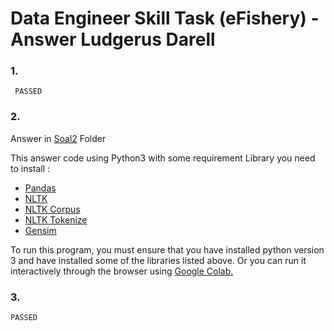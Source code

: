 # Data Engineer Skill Task (eFishery) - Answer Ludgerus Darell


### 1. 
```
 PASSED
```

### 2. 

Answer in [Soal2](https://github.com/luddarell/eFishery/tree/main/Soal2) Folder

This answer code using Python3 with some requirement Library you need to install : 
- [Pandas](https://pandas.pydata.org/docs/getting_started/index.html#getting-started)
- [NLTK](https://www.nltk.org/)
- [NLTK Corpus](https://www.nltk.org/api/nltk.corpus.html)
- [NLTK Tokenize](https://www.nltk.org/api/nltk.tokenize.html)
- [Gensim](https://radimrehurek.com/gensim/parsing/preprocessing.html)

To run this program, you must ensure that you have installed python version 3 and have installed some of the libraries listed above. Or you can run it interactively through the browser using [Google Colab.](https://colab.research.google.com/drive/15iVeg67DBmFbEWeJC5iA9V76EcoAikeo?usp=sharing)

### 3.
```
PASSED
``` 


